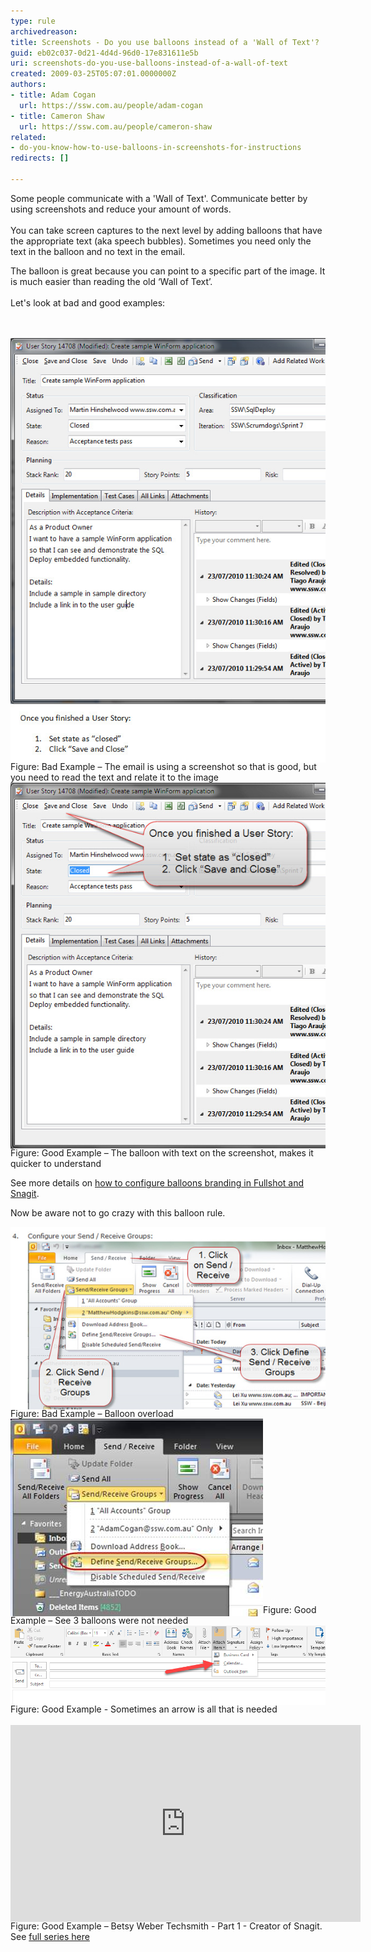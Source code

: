 ```yaml
---
type: rule
archivedreason: 
title: Screenshots - Do you use balloons instead of a 'Wall of Text'?
guid: eb02c037-0d21-4d4d-96d0-17e831611e5b
uri: screenshots-do-you-use-balloons-instead-of-a-wall-of-text
created: 2009-03-25T05:07:01.0000000Z
authors:
- title: Adam Cogan
  url: https://ssw.com.au/people/adam-cogan
- title: Cameron Shaw
  url: https://ssw.com.au/people/cameron-shaw
related:
- do-you-know-how-to-use-balloons-in-screenshots-for-instructions
redirects: []

---
```



<p>​Some people communicate with a 'Wall of Text'. Communicate better by using screenshots and reduce your amount of words. <br><br>You can take screen captures to the next level by adding balloons that have the appropriate text (aka speech bubbles). Sometimes you need only the text in the balloon and no text in the email.</p>
<p>The balloon is great because you can point to a specific part of the image. It is much easier than reading the old ‘Wall of Text’.<br><br>Let's look at bad and good examples:</p>
<br><excerpt class='endintro'></excerpt><br>
​<img src="BalloonBadExample.jpg" alt="Baloon Bad Example" class="ms-rteCustom-ImageArea" style="margin-bottom:-5px;" /><span class="ms-rteCustom-FigureBad">Figure: Bad Example – The email is using a screenshot so that is good, but you need to read the text and relate it to the image</span><br><img src="BalloonGoodExample.jpg" alt="Check the shadow properties" class="ms-rteCustom-ImageArea" style="margin-bottom:-5px;" /><span class="ms-rteCustom-FigureGood">Figure: Good Example – The balloon with text on the screenshot, makes it quicker to understand</span>
<p>See more details on 
   <a href="/Pages/HowToConfigureBalloonBranding.aspx">how to configure balloons branding in Fullshot and Snagit</a>.<br><span class="ms-rteCustom-FigureNormal"></span><span class="ms-rteCustom-FigureNormal"></span></p><p>Now be aware not to go crazy with this balloon rule.</p> 
<img src="balloon-overload.jpg" alt="Balloon Bad Example" class="ms-rteCustom-ImageArea" style="margin-bottom:-5px;" /> 
<span class="ms-rteCustom-FigureBad">Figure: Bad Example – Balloon overload</span><br><img src="balloon-not-needed.JPG" alt="Balloon good example" class="ms-rteCustom-ImageArea" style="margin-bottom:-5px;" /><span class="ms-rteCustom-FigureGood">Figure: Good Example – See 3 balloons were not needed </span>
<br>
<img src="arrow_example.png" alt="Arrow good example" class="ms-rteCustom-ImageArea" style="margin-bottom:-5px;" />
<span class="ms-rteCustom-FigureGood">​Figure: Good Example - Sometimes an arrow is all that is needed</span><br>​<iframe width="560" height="315" src="https://www.youtube.com/embed/5TB61bqQKtE" frameborder="0" style="margin-bottom:-5px;"></iframe><span class="ms-rteCustom-FigureGood">Figure: Good Example – Betsy Weber Techsmith - Part 1 - Creator of Snagit. See 
   <a href="http://tv.ssw.com/204/betsy-weber-teched-interview">full series here</a></span>​


